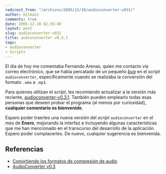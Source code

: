 ```yaml
---
redirect_from: "/archivos/2005/12/18/audioconverter-v031/"
author: milmazz
comments: true
date: 2005-12-18 02:35:48
layout: post
slug: audioconverter-v031
title: audioconverter v0.3.1
tags:
- audioconverter
- Scripts
---
```


El día de hoy me comentaba Fernando Arenas, quien me contacto vía correo electrónico, que se había percatado de un pequeño _[bug](http://es.wikipedia.org/wiki/Error_de_software)_ en el _script_ `audioconverter`, específicamente cuando se realizaba la conversión del formato `.wma` a `.mp3`.

Para quienes utilizan el _script_, les recomiendo actualizar a la versión más reciente, [audioconverter-v0.3.1](http://blog.milmazz.com.ve/wp-content/audioconverter-0.3.1.tgz). También pueden emplearlo todas esas personas que deseen probar el programa (al menos por curiosidad), **cualquier comentario es bienvenido**.

Espero poder traerles una nueva versión del _script_ `audioconverter` en el mes de **Enero**, mejorando la interfaz e incluyendo algunas características que me han mencionado en el transcurso del desarrollo de la aplicación. Espero poder complacerles. De nuevo, cualquier sugerencia es bienvenida.

## Referencias

  * [Convirtiendo los formatos de compresión de audio](/article/2005/04/21/convirtiendo-los-formatos-de-compresion-de-audio/)
  * [AudioConverter v0.3](/article/2005/04/24/audioconverter-v03/)
